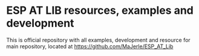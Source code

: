 # ESP AT LIB resources, examples and development

This is official repository with all examples, development and resource for main
repository, located at https://github.com/MaJerle/ESP_AT_Lib